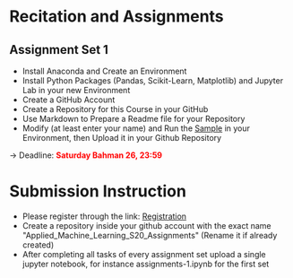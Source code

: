 # Recitation and Assignments 

## Assignment Set 1  

* Install Anaconda and Create an Environment    
* Install Python Packages (Pandas, Scikit-Learn, Matplotlib) and Jupyter Lab in your new Environment    
* Create a GitHub Account    
* Create a Repository for this Course in your GitHub  
* Use Markdown to Prepare a Readme file for your Repository 
* Modify (at least enter your name) and Run the [Sample](https://github.com/hhaji/Applied-Machine-Learning/blob/master/Recitation-Assignments/assignments-1_sample.ipynb) in your Environment, then Upload it in your Github Repository

-> Deadline: <span style="color:red"> **Saturday Bahman 26, 23:59** </span>  


# Submission Instruction 

* Please register through the link: [Registration](https://docs.google.com/document/d/1n4WDjIZMKNghwnWzMhJKfUPSfHzUeyb4eholMpyMILY/edit?usp=sharing)
* Create a repository inside your github account with the exact name "Applied_Machine_Learning_S20_Assignments" (Rename it if already created)
* After completing all tasks of every assignment set upload a single jupyter notebook, for instance assignments-1.ipynb for the first set
